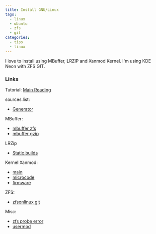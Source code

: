 ```yaml
---
title: Install GNU/Linux
tags:
  - linux
  - ubuntu
  - zfs
  - git
categories:
  - tips
  - linux
---
```

I love to install using MBuffer, LRZIP and Xanmod Kernel. I'm using KDE Neon with ZFS GIT.

### Links

Tutorial:
  [Main Reading](https://github.com/zfsonlinux/zfs/wiki/Ubuntu-16.04-Root-on-ZFS)

sources.list:
  * [Generator](https://repogen.simplylinux.ch/generate.php)

MBuffer:
  * [mbuffer zfs](http://everycity.co.uk/alasdair/2010/07/using-mbuffer-to-speed-up-slow-zfs-send-zfs-receive/)
  * [mbuffer gzip](http://unix.stackexchange.com/questions/48399/fast-way-to-copy-a-large-file-on-a-lan)

LRZip
  * [Static builds](http://ck.kolivas.org/apps/lrzip/Static%20Builds/)

Kernel Xanmod:
  * [main](https://xanmod.org/)
  * [microcode](https://sourceforge.net/projects/xanmod/files/microcode/amd/)
  * [firmware](https://sourceforge.net/projects/xanmod/files/firmwares/)

ZFS:
  * [zfsonlinux git](https://jpmrblood.github.io/zfs/linux/ubuntu/zol-git-on-xenial/)

Misc:
  * [zfs probe error](http://askubuntu.com/questions/827126/zfs-grub-probe-error-failed-to-get-canonical-path-of-dev-disk-name)
  * [usermod](http://www.howtogeek.com/50787/add-a-user-to-a-group-or-second-group-on-linux/)
